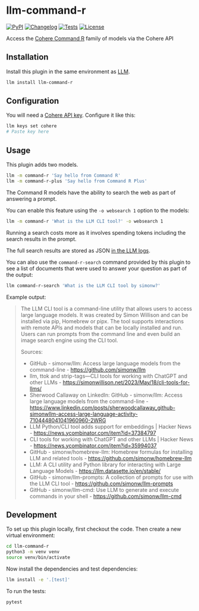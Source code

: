 # llm-command-r

[![PyPI](https://img.shields.io/pypi/v/llm-command-r.svg)](https://pypi.org/project/llm-command-r/)
[![Changelog](https://img.shields.io/github/v/release/simonw/llm-command-r?include_prereleases&label=changelog)](https://github.com/simonw/llm-command-r/releases)
[![Tests](https://github.com/simonw/llm-command-r/actions/workflows/test.yml/badge.svg)](https://github.com/simonw/llm-command-r/actions/workflows/test.yml)
[![License](https://img.shields.io/badge/license-Apache%202.0-blue.svg)](https://github.com/simonw/llm-command-r/blob/main/LICENSE)

Access the [Cohere Command R](https://docs.cohere.com/docs/command-r) family of models via the Cohere API

## Installation

Install this plugin in the same environment as [LLM](https://llm.datasette.io/).
```bash
llm install llm-command-r
```

## Configuration

You will need a [Cohere API key](https://dashboard.cohere.com/api-keys). Configure it like this:

```bash
llm keys set cohere
# Paste key here
```

## Usage

This plugin adds two models.

```bash
llm -m command-r 'Say hello from Command R'
llm -m command-r-plus 'Say hello from Command R Plus'
```

The Command R models have the ability to search the web as part of answering a prompt.

You can enable this feature using the `-o websearch 1` option to the models:

```bash
llm -m command-r 'What is the LLM CLI tool?' -o websearch 1
```
Running a search costs more as it involves spending tokens including the search results in the prompt.

The full search results are stored as JSON [in the LLM logs](https://llm.datasette.io/en/stable/logging.html).

You can also use the `command-r-search` command provided by this plugin to see a list of documents that were used to answer your question as part of the output:

```bash
llm command-r-search 'What is the LLM CLI tool by simonw?'
```
Example output:

> The LLM CLI tool is a command-line utility that allows users to access large language models. It was created by Simon Willison and can be installed via pip, Homebrew or pipx. The tool supports interactions with remote APIs and models that can be locally installed and run. Users can run prompts from the command line and even build an image search engine using the CLI tool.
>
> Sources:
>
> - GitHub - simonw/llm: Access large language models from the command-line - https://github.com/simonw/llm
> - llm, ttok and strip-tags—CLI tools for working with ChatGPT and other LLMs - https://simonwillison.net/2023/May/18/cli-tools-for-llms/
> - Sherwood Callaway on LinkedIn: GitHub - simonw/llm: Access large language models from the command-line - https://www.linkedin.com/posts/sherwoodcallaway_github-simonwllm-access-large-language-activity-7104448041041960960-2WRG
> - LLM Python/CLI tool adds support for embeddings | Hacker News - https://news.ycombinator.com/item?id=37384797
> - CLI tools for working with ChatGPT and other LLMs | Hacker News - https://news.ycombinator.com/item?id=35994037
> - GitHub - simonw/homebrew-llm: Homebrew formulas for installing LLM and related tools - https://github.com/simonw/homebrew-llm
> - LLM: A CLI utility and Python library for interacting with Large Language Models - https://llm.datasette.io/en/stable/
> - GitHub - simonw/llm-prompts: A collection of prompts for use with the LLM CLI tool - https://github.com/simonw/llm-prompts
> - GitHub - simonw/llm-cmd: Use LLM to generate and execute commands in your shell - https://github.com/simonw/llm-cmd

## Development

To set up this plugin locally, first checkout the code. Then create a new virtual environment:
```bash
cd llm-command-r
python3 -m venv venv
source venv/bin/activate
```
Now install the dependencies and test dependencies:
```bash
llm install -e '.[test]'
```
To run the tests:
```bash
pytest
```
